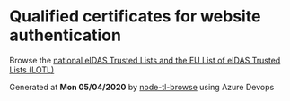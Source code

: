# Qualified certificates for website authentication 
 Browse the [national eIDAS Trusted Lists and the EU List of eIDAS Trusted Lists (LOTL)](https://webgate.ec.europa.eu/tl-browser/#/) 
 
 
Generated at **Mon 05/04/2020** by [node-tl-browse](https://github.com/ymedlop/node-tl-browser) using Azure Devops 

